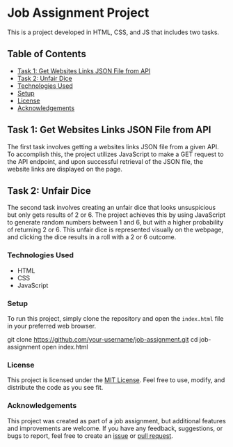 # Job Assignment Project

This is a project developed in HTML, CSS, and JS that includes two tasks.

## Table of Contents

- [Task 1: Get Websites Links JSON File from API](#task-1-get-websites-links-json-file-from-api)
- [Task 2: Unfair Dice](#task-2-unfair-dice)
- [Technologies Used](#technologies-used)
- [Setup](#setup)
- [License](#license)
- [Acknowledgements](#acknowledgements)

## Task 1: Get Websites Links JSON File from API

The first task involves getting a websites links JSON file from a given API. To accomplish this, the project utilizes JavaScript to make a GET request to the API endpoint, and upon successful retrieval of the JSON file, the website links are displayed on the page.

## Task 2: Unfair Dice

The second task involves creating an unfair dice that looks unsuspicious but only gets results of 2 or 6. The project achieves this by using JavaScript to generate random numbers between 1 and 6, but with a higher probability of returning 2 or 6. This unfair dice is represented visually on the webpage, and clicking the dice results in a roll with a 2 or 6 outcome.

### Technologies Used

- HTML
- CSS
- JavaScript

### Setup

To run this project, simply clone the repository and open the `index.html` file in your preferred web browser.

git clone https://github.com/your-username/job-assignment.git
cd job-assignment
open index.html


### License

This project is licensed under the [MIT License](LICENSE). Feel free to use, modify, and distribute the code as you see fit.

### Acknowledgements

This project was created as part of a job assignment, but additional features and improvements are welcome. If you have any feedback, suggestions, or bugs to report, feel free to create an [issue](https://github.com/your-username/job-assignment/issues) or [pull request](https://github.com/your-username/job-assignment/pulls).


